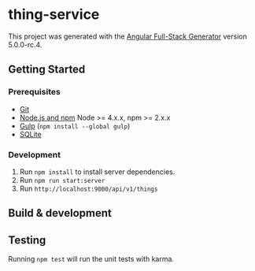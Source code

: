# thing-service

This project was generated with the [Angular Full-Stack Generator](https://github.com/DaftMonk/generator-angular-fullstack) version 5.0.0-rc.4.

## Getting Started

### Prerequisites

- [Git](https://git-scm.com/)
- [Node.js and npm](nodejs.org) Node >= 4.x.x, npm >= 2.x.x
- [Gulp](http://gulpjs.com/) (`npm install --global gulp`)
- [SQLite](https://www.sqlite.org/quickstart.html)

### Development

1. Run `npm install` to install server dependencies.
2. Run `npm run start:server`
3. Run `http://localhost:9000/api/v1/things`

## Build & development



## Testing

Running `npm test` will run the unit tests with karma.
